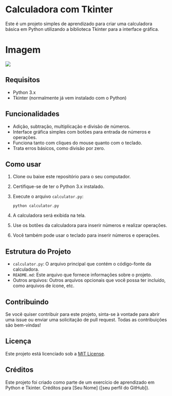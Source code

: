 # Calculadora com Tkinter

Este é um projeto simples de aprendizado para criar uma calculadora básica em Python utilizando a biblioteca Tkinter para a interface gráfica.

# Imagem

![](https://ibb.co/g91MYQR)

## Requisitos

- Python 3.x
- Tkinter (normalmente já vem instalado com o Python)

## Funcionalidades

- Adição, subtração, multiplicação e divisão de números.
- Interface gráfica simples com botões para entrada de números e operações.
- Funciona tanto com cliques do mouse quanto com o teclado.
- Trata erros básicos, como divisão por zero.

## Como usar

1. Clone ou baixe este repositório para o seu computador.
2. Certifique-se de ter o Python 3.x instalado.
3. Execute o arquivo `calculator.py`:

    ```
    python calculator.py
    ```

4. A calculadora será exibida na tela.
5. Use os botões da calculadora para inserir números e realizar operações.
6. Você também pode usar o teclado para inserir números e operações.

## Estrutura do Projeto

- `calculator.py`: O arquivo principal que contém o código-fonte da calculadora.
- `README.md`: Este arquivo que fornece informações sobre o projeto.
- Outros arquivos: Outros arquivos opcionais que você possa ter incluído, como arquivos de ícone, etc.

## Contribuindo

Se você quiser contribuir para este projeto, sinta-se à vontade para abrir uma issue ou enviar uma solicitação de pull request. Todas as contribuições são bem-vindas!

## Licença

Este projeto está licenciado sob a [MIT License](LICENSE).

## Créditos

Este projeto foi criado como parte de um exercício de aprendizado em Python e Tkinter. Créditos para [Seu Nome] ([seu perfil do GitHub]).

